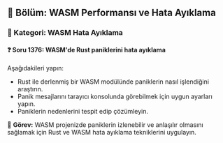 ## 📘 Bölüm: WASM Performansı ve Hata Ayıklama
### 🔹 Kategori: WASM Hata Ayıklama
#### ❓ Soru 1376: WASM'de Rust paniklerini hata ayıklama

Aşağıdakileri yapın:

- Rust ile derlenmiş bir WASM modülünde paniklerin nasıl işlendiğini araştırın.
- Panik mesajlarını tarayıcı konsolunda görebilmek için uygun ayarları yapın.
- Paniklerin nedenlerini tespit edip çözümleyin.

🔧 **Görev:** WASM projenizde paniklerin izlenebilir ve anlaşılır olmasını sağlamak için Rust ve WASM hata ayıklama tekniklerini uygulayın.
